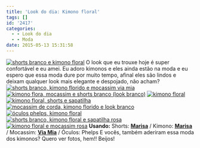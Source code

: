 ```yaml
---
title: 'Look do dia: Kimono floral'
tags: []
id: '2417'
categories:
  - - Look do dia
  - - Moda
date: 2015-05-13 15:31:58
---
```


[![shorts branco e kimono floral ](http://natalia.blog.br/wp-content/uploads/2015/05/DSCN0340.jpg)](http://natalia.blog.br/wp-content/uploads/2015/05/DSCN0340.jpg) O look que eu trouxe hoje é super confortável e eu amei. Eu adoro kimonos e eles ainda estão na moda e eu espero que essa moda dure por muito tempo, afinal eles são lindos e deixam qualquer look mais elegante e despojado, não acham?   [![shorts branco, kimono florido e mocassim via mia](http://natalia.blog.br/wp-content/uploads/2015/05/DSCN0342.jpg)](http://natalia.blog.br/wp-content/uploads/2015/05/DSCN0342.jpg) [![kimono flora, mocassim e shorts branco (look branco)](http://natalia.blog.br/wp-content/uploads/2015/05/DSCN0338.jpg)](http://natalia.blog.br/wp-content/uploads/2015/05/DSCN0338.jpg) [![kimono floral](http://natalia.blog.br/wp-content/uploads/2015/05/DSCN0347.jpg)](http://natalia.blog.br/wp-content/uploads/2015/05/DSCN0347.jpg) [![kimono floral, shorts e sapatilha ](http://natalia.blog.br/wp-content/uploads/2015/05/DSCN0348.jpg)](http://natalia.blog.br/wp-content/uploads/2015/05/DSCN0348.jpg) [![mocassim de corda, kimono florido e look branco](http://natalia.blog.br/wp-content/uploads/2015/05/DSCN0341.jpg)](http://natalia.blog.br/wp-content/uploads/2015/05/DSCN0341.jpg) [![óculos phelps, kimono floral ](http://natalia.blog.br/wp-content/uploads/2015/05/DSCN0346.jpg)](http://natalia.blog.br/wp-content/uploads/2015/05/DSCN0346.jpg) [![shorts branco, kimono floral e sapatilha rosa](http://natalia.blog.br/wp-content/uploads/2015/05/DSCN0349.jpg)](http://natalia.blog.br/wp-content/uploads/2015/05/DSCN0349.jpg) [![kimono floral e mocassim rosa](http://natalia.blog.br/wp-content/uploads/2015/05/DSCN0353.jpg)](http://natalia.blog.br/wp-content/uploads/2015/05/DSCN0353.jpg) **Usando:** Shorts: **[Marisa](http://www.marisa.com.br/)** / Kimono: **[Marisa](http://www.marisa.com.br/)** / Mocassim: **[Via Mia](http://www.viamia.com.br/default.aspx)** / Óculos: Phelps E vocês, também aderiram essa moda dos kimonos? Quero ver fotos, hem!! Beijos!